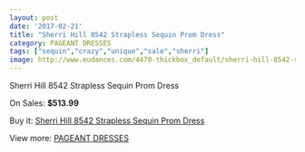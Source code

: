 ```yaml
---
layout: post
date: '2017-02-21'
title: "Sherri Hill 8542 Strapless Sequin Prom Dress"
category: PAGEANT DRESSES
tags: ["sequin","crazy","unique","sale","sherri"]
image: http://www.eudances.com/4470-thickbox_default/sherri-hill-8542-strapless-sequin-prom-dress.jpg
---
```

Sherri Hill 8542 Strapless Sequin Prom Dress

On Sales: **$513.99**
<a href="https://www.eudances.com/en/pageant-dresses/1493-sherri-hill-8542-strapless-sequin-prom-dress.html"><amp-img layout="responsive" width="600" height="600" src="//www.eudances.com/4470-thickbox_default/sherri-hill-8542-strapless-sequin-prom-dress.jpg" alt="Sherri Hill 8542 Strapless Sequin Prom Dress 0" /></a>
<a href="https://www.eudances.com/en/pageant-dresses/1493-sherri-hill-8542-strapless-sequin-prom-dress.html"><amp-img layout="responsive" width="600" height="600" src="//www.eudances.com/4474-thickbox_default/sherri-hill-8542-strapless-sequin-prom-dress.jpg" alt="Sherri Hill 8542 Strapless Sequin Prom Dress 1" /></a>
<a href="https://www.eudances.com/en/pageant-dresses/1493-sherri-hill-8542-strapless-sequin-prom-dress.html"><amp-img layout="responsive" width="600" height="600" src="//www.eudances.com/4473-thickbox_default/sherri-hill-8542-strapless-sequin-prom-dress.jpg" alt="Sherri Hill 8542 Strapless Sequin Prom Dress 2" /></a>
<a href="https://www.eudances.com/en/pageant-dresses/1493-sherri-hill-8542-strapless-sequin-prom-dress.html"><amp-img layout="responsive" width="600" height="600" src="//www.eudances.com/4472-thickbox_default/sherri-hill-8542-strapless-sequin-prom-dress.jpg" alt="Sherri Hill 8542 Strapless Sequin Prom Dress 3" /></a>
<a href="https://www.eudances.com/en/pageant-dresses/1493-sherri-hill-8542-strapless-sequin-prom-dress.html"><amp-img layout="responsive" width="600" height="600" src="//www.eudances.com/4471-thickbox_default/sherri-hill-8542-strapless-sequin-prom-dress.jpg" alt="Sherri Hill 8542 Strapless Sequin Prom Dress 4" /></a>

Buy it: [Sherri Hill 8542 Strapless Sequin Prom Dress](https://www.eudances.com/en/pageant-dresses/1493-sherri-hill-8542-strapless-sequin-prom-dress.html "Sherri Hill 8542 Strapless Sequin Prom Dress")

View more: [PAGEANT DRESSES](https://www.eudances.com/en/16-pageant-dresses "PAGEANT DRESSES")